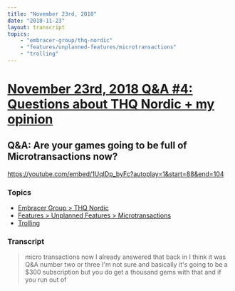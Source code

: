 ```yaml
---
title: "November 23rd, 2018"
date: "2018-11-23"
layout: transcript
topics: 
    - "embracer-group/thq-nordic"
    - "features/unplanned-features/microtransactions"
    - "trolling"
---
```

# [November 23rd, 2018 Q&A #4: Questions about THQ Nordic + my opinion](../2018-11-23.md)
## Q&A: Are your games going to be full of Microtransactions now?
https://youtube.com/embed/1UqIDp_byFc?autoplay=1&start=88&end=104
### Topics
* [Embracer Group > THQ Nordic](../topics/embracer-group/thq-nordic.md)
* [Features > Unplanned Features > Microtransactions](../topics/features/unplanned-features/microtransactions.md)
* [Trolling](../topics/trolling.md)

### Transcript

> micro transactions now I already
> answered that back in I think it was Q&amp;A
> number two or three I'm not sure and
> basically it's going to be a $300
> subscription but you do get a thousand
> gems with that and if you run out of
